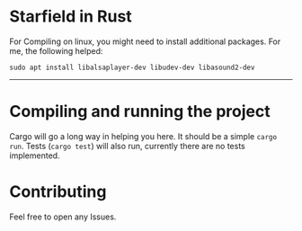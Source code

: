 # Starfield in Rust

For Compiling on linux, you might need to install additional packages. For me, the following helped:

``sudo apt install libalsaplayer-dev libudev-dev libasound2-dev``
___
# Compiling and running the project
Cargo will go a long way in helping you here. It should be a simple ```cargo run```. Tests (``cargo test``) will also run, currently there are no tests implemented.
# Contributing
Feel free to open any Issues.
